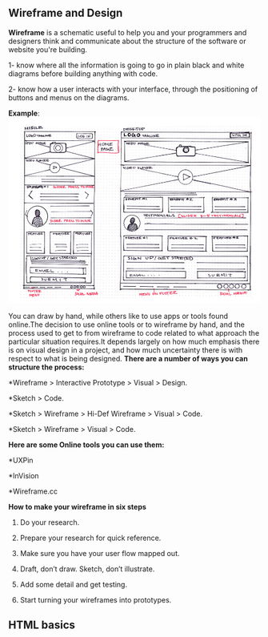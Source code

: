 ## Wireframe and Design
**Wireframe** is a schematic useful to help you and your programmers and designers think and communicate about the structure of the software or website you're building.

1- know where all the information is going to go in plain black and white diagrams before building anything with code.

2- know how a user interacts with your interface, through the positioning of buttons and menus on the diagrams.

**Example**:
![Example](wireframe.png)

You can draw by hand, while others like to use apps or tools found online.The decision to use online tools or to wireframe by hand, and the process used to get to from wireframe to code related to what approach the particular situation requires.It depends largely on how much emphasis there is on visual design in a project, and how much uncertainty there is with respect to what is being designed.
**There are a number of ways you can structure the process:**

*Wireframe > Interactive Prototype > Visual > Design.

*Sketch > Code.

*Sketch > Wireframe > Hi-Def Wireframe > Visual > Code.

*Sketch > Wireframe > Visual > Code.

**Here are some Online tools you can use them:** 

*UXPin

*InVision

*Wireframe.cc

**How to make your wireframe in six steps**

1. Do your research.

2. Prepare your research for quick reference.

3. Make sure you have your user flow mapped out.

4. Draft, don’t draw. Sketch, don’t illustrate.

5. Add some detail and get testing.

6. Start turning your wireframes into prototypes.


## HTML basics

